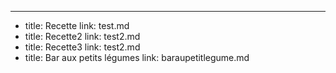 ---
- title: Recette
  link: test.md
- title: Recette2
  link: test2.md
- title: Recette3
  link: test2.md
- title: Bar aux petits légumes
  link: baraupetitlegume.md